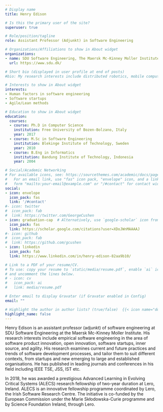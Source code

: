```yaml
---
# Display name
title: Henry Edison

# Is this the primary user of the site?
superuser: true

# Role/position/tagline
role: Assistant Professor (Adjunkt) in Software Engineering

# Organizations/Affiliations to show in About widget
organizations:
- name: SDU Software Engineering, The Maersk Mc-Kinney Moller Institute, University of Southern Denmark
  url: https://www.sdu.dk/

# Short bio (displayed in user profile at end of posts)
#bio: My research interests include distributed robotics, mobile computing and programmable matter.

# Interests to show in About widget
interests:
- Human factors in software engineering
- Software startups
- Agile/Lean methods

# Education to show in About widget
education:
  courses:
  - course: Ph.D in Computer Science
    institution: Free University of Bozen-Bolzano, Italy
    year: 2017
  - course: M.Sc in Software Engineering
    institution: Blekinge Institute of Technology, Sweden
    year: 2010
  - course: B.Eng in Informatics
    institution: Bandung Institute of Technology, Indonesia
    year: 2004

# Social/Academic Networking
# For available icons, see: https://sourcethemes.com/academic/docs/page-builder/#icons
#   For an email link, use "fas" icon pack, "envelope" icon, and a link in the
#   form "mailto:your-email@example.com" or "/#contact" for contact widget.
social:
- icon: envelope
  icon_pack: fas
  link: '/#contact'
#- icon: twitter
#  icon_pack: fab
#  link: https://twitter.com/GeorgeCushen
- icon: graduation-cap  # Alternatively, use `google-scholar` icon from `ai` icon pack
  icon_pack: fas
  link: https://scholar.google.com/citations?user=XDoJWnMAAAAJ
#- icon: github
#  icon_pack: fab
#  link: https://github.com/gcushen
- icon: linkedin
  icon_pack: fab
  link: https://www.linkedin.com/in/henry-edison-82aa9b10/

# Link to a PDF of your resume/CV.
# To use: copy your resume to `static/media/resume.pdf`, enable `ai` icons in `params.toml`,
# and uncomment the lines below.
# - icon: cv
#   icon_pack: ai
#   link: media/resume.pdf

# Enter email to display Gravatar (if Gravatar enabled in Config)
email: ""

# Highlight the author in author lists? (true/false)  {{< icon name="download" pack="fas" >}} Download my {{< staticref "media/demo_resume.pdf" "newtab" >}}resumé{{< /staticref >}}.
highlight_name: false
---
```


Henry Edison is an assistant professor (adjunkt) of software engineering at SDU Software Engineering at the Maersk Mc-Kinney Moller Institute. His research interests include empirical software engineering in the area of software product innovation, open innovation, software startups, inner source, and agility. His research examines current and future practices and trends of software development processes, and tailor them to suit different contexts, from startups and new emerging to large and established organisations. He has published in leading journals and conferences in his field including IEEE TSE, JSS, IST etc.

In 2018, he was awarded a prestigious Advanced Learning in Evolving Critical Systems (ALECS) research fellowship of two-year duration at Lero, Ireland. ALECS is an innovative fellowship programme coordinated by Lero, the Irish Software Research Centre. The initiative is co-funded by the European Commission under the Marie Skłodowska-Curie programme and by Science Foundation Ireland, through Lero.
